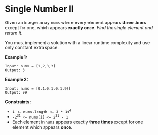 # Single Number II

Given an integer array `nums` where every element appears **three times** except for one, which appears **exactly once**. _Find the single element and return it_.

You must implement a solution with a linear runtime complexity and use only constant extra space.

**Example 1:**

```
Input: nums = [2,2,3,2]
Output: 3
```

**Example 2:**

```
Input: nums = [0,1,0,1,0,1,99]
Output: 99
```

**Constraints:**

- `1 <= nums.length <= 3 * 10`<sup>`4`</sup>
- `-2`<sup>`31`</sup>` <= nums[i] <= 2`<sup>`31`</sup>` - 1`
- Each element in `nums` appears exactly **three times** except for one element which appears **once**.
